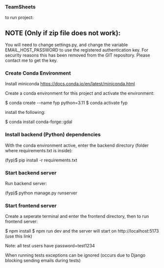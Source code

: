 ### TeamSheets
to run project:

## NOTE (Only if zip file does not work): 
You will need to change settings.py, and change the variable EMAIL_HOST_PASSWORD to use the registered authentication key.
For security reasons this has been removed from the GIT repository.  Please contact me to get the key.

### Create Conda Environment
Install miniconda https://docs.conda.io/en/latest/miniconda.html

Create a conda environment for this project and activate the environment:

$ conda create --name fyp python=3.11
$ conda activate fyp

install the following:

$ conda install conda-forge::gdal


### Install backend (Python) dependencies
With the conda environment active, enter the backend directory (folder where requirements.txt is inside):

(fyp)$ pip install -r requirements.txt


### Start backend server
Run backend server:

(fyp)$ python manage.py runserver


### Start frontend server
Create a seperate terminal and enter the frontend directory, then to run frontend server:

$ npm install
$ npm run dev
and the server will start on http://localhost:5173 (use this link)



Note: all test users have password=test1234

When running tests exceptions can be ignored (occurs due to Django blocking sending emails during tests)
